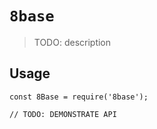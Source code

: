 # `8base`

> TODO: description

## Usage

```
const 8Base = require('8base');

// TODO: DEMONSTRATE API
```
